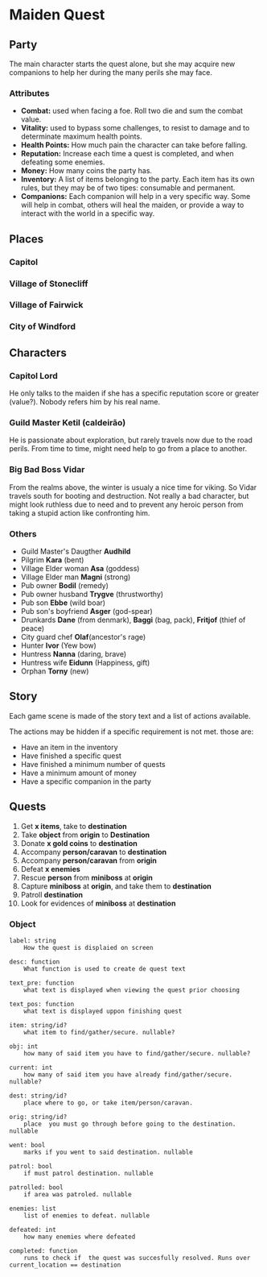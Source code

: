 # Maiden Quest

## Party

The main character starts the quest alone, but she may acquire new companions to help her during the many perils she may face.

### Attributes

- __Combat:__ used when facing a foe. Roll two die and sum the combat value.
- __Vitality:__ used to bypass some challenges, to resist to damage and to determinate maximum health points.
- __Health Points:__ How much pain the character can take before falling.
- __Reputation:__ Increase each time a quest is completed, and when defeating some enemies.
- __Money:__ How many coins the party has.
- __Inventory:__ A list of items belonging to the party. Each item has its own rules, but they may be of two tipes: consumable and permanent.
- __Companions:__ Each companion will help in a very specific way. Some will help in combat, others will heal the maiden, or provide a way to interact with the world in a specific way.

## Places

### Capitol

### Village of Stonecliff

### Village of Fairwick

### City of Windford

## Characters

### Capitol Lord

He only  talks to the maiden if she has a specific reputation score or greater (value?). Nobody refers him by his real name.

### Guild Master Ketil (caldeirão)

He is passionate about exploration, but rarely travels now due to the road perils. From time to time, might need help to go from a place to another.

### Big Bad Boss Vidar

From the realms above, the winter is usualy a nice time for viking. So Vidar travels south for booting and destruction. Not really a bad character, but might look ruthless due to need and to prevent any heroic person from taking a stupid action like confronting him. 

### Others
- Guild Master's Daugther __Audhild__
- Pilgrim __Kara__ (bent)
- Village Elder woman __Asa__ (goddess)
- Village Elder man __Magni__ (strong)
- Pub owner __Bodil__ (remedy)
- Pub owner husband __Trygve__ (thrustworthy)
- Pub son __Ebbe__ (wild boar)
- Pub son's boyfriend __Asger__ (god-spear)
- Drunkards __Dane__ (from denmark), __Baggi__ (bag, pack), __Fritjof__ (thief of peace)
- City guard chef __Olaf__(ancestor's rage)
- Hunter __Ivor__ (Yew bow)
- Huntress __Nanna__ (daring, brave)
- Huntress wife __Eidunn__ (Happiness, gift)
- Orphan __Torny__ (new)

## Story

Each game scene is made of the story text and a list of actions available.

The actions may be hidden if a specific requirement is not met. those are:

- Have an item in the inventory
- Have finished a specific quest
- Have finished a minimum number of quests
- Have a minimum amount of money
- Have a specific companion in the party

## Quests
1. Get __x items__, take to __destination__
1. Take __object__ from __origin__ to __Destination__
1. Donate __x gold coins__ to __destination__
1. Accompany __person/caravan__ to __destination__
1. Accompany __person/caravan__ from __origin__
1. Defeat __x enemies__
1. Rescue __person__ from __miniboss__ at __origin__
1. Capture __miniboss__ at __origin__, and take them to __destination__
1. Patroll __destination__
1. Look for evidences of __miniboss__ at __destination__

### Object
```
label: string
    How the quest is displaied on screen

desc: function
    What function is used to create de quest text

text_pre: function
    what text is displayed when viewing the quest prior choosing

text_pos: function
    what text is displayed uppon finishing quest

item: string/id?
    what item to find/gather/secure. nullable?

obj: int
    how many of said item you have to find/gather/secure. nullable?

current: int
    how many of said item you have already find/gather/secure. nullable?

dest: string/id?
    place where to go, or take item/person/caravan.

orig: string/id?
    place  you must go through before going to the destination. nullable

went: bool
    marks if you went to said destination. nullable

patrol: bool
    if must patrol destination. nullable

patrolled: bool
    if area was patroled. nullable

enemies: list
    list of enemies to defeat. nullable

defeated: int
    how many enemies where defeated

completed: function
    runs to check if  the quest was succesfully resolved. Runs over current_location == destination
```
